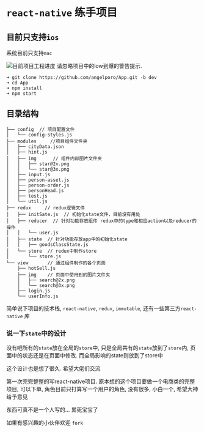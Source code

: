 # `react-native` 练手项目

## 目前只支持`ios`
系统目前只支持`mac`

![目前项目工程进度](https://github.com/angelporo/App/blob/dev/projectImage/appgif.gif)
    请忽略项目中的low到爆的警告提示.

```base
➜ git clone https://github.com/angelporo/App.git -b dev
➜ cd App
➜ npm install
➜ npm start
```

## 目录结构
```
├── config  // 项目配置文件
│   └── config-styles.js
├── modules     //项目组件文件夹
│   ├── cityData.json
│   ├── hint.js
│   ├── img      // 组件内部图片文件夹
│   │   ├── star@2x.png
│   │   └── star@3x.png
│   ├── input.js
│   ├── person-asset.js
│   ├── person-order.js
│   ├── personHead.js
│   ├── test.js
│   └── util.js
├── redux     // redux逻辑文件
│   ├── initSate.js  // 初始化state文件，目前没有用处
│   ├── reducer  // 针对功能存放组件 redux中的type和相应action以及reducer的操作
│   │   └── user.js
│   ├── state  // 针对功能存放app中的初始化state
│   │   ├── goodsClassState.js
│   └── store  // redux中制作store
│       └── store.js
└── view       // 通过组件制作的各个页面
    ├── hotSell.js
    ├── img    // 页面中使用到的图片文件夹
    │   ├── search@2x.png
    │   └── search@3x.png
    ├── login.js
    └── userInfo.js
```

简单说下项目的技术栈,
`react-native`,  `redux`, `immutable`, 还有一些第三方`react-native` 库

### 说一下`state`中的设计
没有吧所有的`state`放在全局的`store`中,
只是全局共有的`state`放到了`store`内, 页面中的状态还是在页面中修改.
而全局影响的state则放到了store中

这个设计也是想了很久. 希望大佬们交流

第一次完完整整的写react-native项目. 原本想的这个项目要做一个电商类的完整项目,
可以下单, 角色目前只打算写一个用户的角色, 没有很多, 小白一个, 希望大神给予意见

东西可真不是一个人写的... 累死宝宝了

如果有感兴趣的小伙伴欢迎 `fork`
